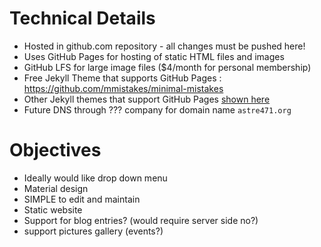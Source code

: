 # Technical Details

 * Hosted in github.com repository - all changes must be pushed here!
 * Uses GitHub Pages for hosting of static HTML files and images
 * GitHub LFS for large image files ($4/month for personal membership)
 * Free Jekyll Theme that supports GitHub Pages : https://github.com/mmistakes/minimal-mistakes
 * Other Jekyll themes that support GitHub Pages [shown here](https://jekyllthemes.io/github-pages-themes)
 * Future DNS through ??? company for domain name `astre471.org`

# Objectives
 * Ideally would like drop down menu
 * Material design
 * SIMPLE to edit and maintain
 * Static website
 * Support for blog entries? (would require server side no?)
 * support pictures gallery (events?)
